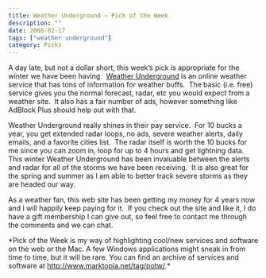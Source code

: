 ```yaml
---
title: Weather Underground – Pick of the Week
description: ""
date: 2008-02-17
tags: ["weather underground"]
category: Picks
---
```



<p>A day late, but not a dollar short, this week’s pick is appropriate for the winter we have been having.&nbsp; <a href="https://web.archive.org/web/20131211165837/http://www.wunderground.com/">Weather Underground</a> is an online weather service that has tons of information for weather buffs.&nbsp; The basic (i.e. free) service gives you the normal forecast, radar, etc you would expect from a weather site.&nbsp; It also has a fair number of ads, however something like AdBlock Plus should help out with that.</p>

<p>Weather Underground really shines in their pay service.&nbsp; For 10 bucks a year, you get extended radar loops, no ads, severe weather alerts, daily emails, and a favorite cities list.&nbsp; The radar itself is worth the 10 bucks for me since you can zoom in, loop for up to 4 hours and get lightning data.&nbsp; This winter Weather Underground has been invaluable between the alerts and radar for all of the storms we have been receiving.&nbsp; It is also great for the spring and summer as I am able to better track severe storms as they are headed our way.</p>

<p>As a weather fan, this web site has been getting my money for 4 years now and I will happily keep paying for it.&nbsp; If you check out the site and like it, I do have a gift membership I can give out, so feel free to contact me through the comments and we can chat.</p>

<p>*Pick of the Week is my way of highlighting cool/new services and software on the web or the Mac. A few Windows applications might sneak in from time to time, but it will be rare. You can find an archive of services and software at <a href="https://web.archive.org/web/20131211165837/http://www.marktopia.net/tag/potw/">http://www.marktopia.net/tag/potw/</a>.*</p>
